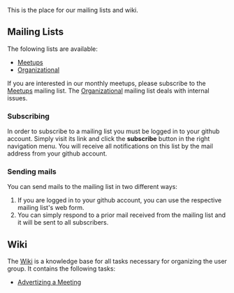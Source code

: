 This is the place for our mailing lists and wiki.

## Mailing Lists

The folowing lists are available:

+ [Meetups][meet]
+ [Organizational][orga]

If you are interested in our monthly meetups, please subscribe to the [Meetups][meet] mailing list. The [Organizational][orga] mailing list deals with internal issues.


### Subscribing

In order to subscribe to a mailing list you must be logged in to your github account. Simply visit its link and click the __subscribe__ button in the right navigation menu. You will receive all notifications on this list by the mail address from your github account.


### Sending mails

You can send mails to the mailing list in two different ways:

1. If you are logged in to your github account, you can use the respective mailing list's web form.
2. You can simply respond to a prior mail received from the mailing list and it will be sent to all subscribers.



## Wiki

The [Wiki][wiki] is a knowledge base for all tasks necessary for organizing the user group. It contains the following tasks:

+ [Advertizing a Meeting][advertize]




[meet]: https://github.com/scala-bs/scala-bs/issues/3
[orga]: https://github.com/scala-bs/scala-bs/issues/5
[wiki]: https://github.com/scala-bs/scala-bs/wiki
[advertize]: https://github.com/scala-bs/scala-bs/wiki/Advertizing-a-Meeting



